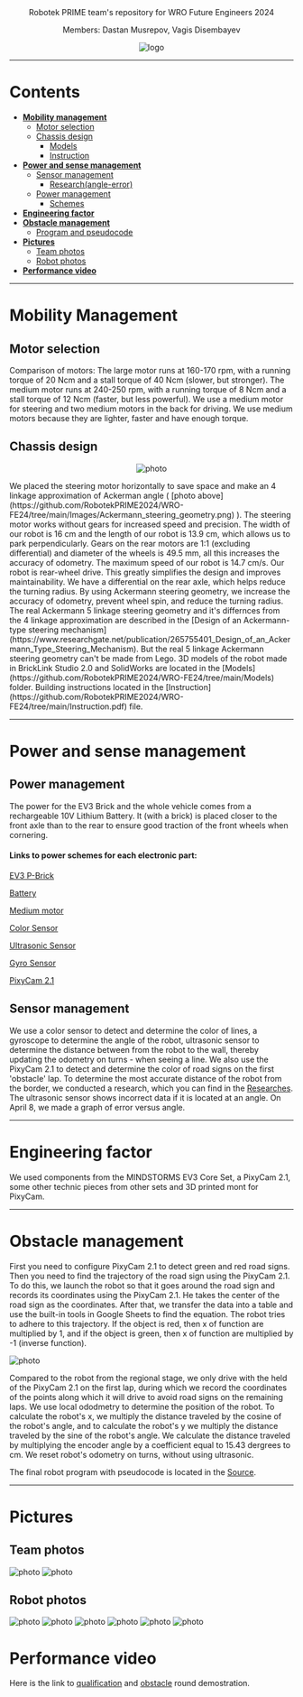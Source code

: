 <div align=center>
 Robotek PRIME team's repository for WRO Future Engineers 2024
 
 Members: Dastan Musrepov, Vagis Disembayev

 ![logo](./Images/Robotek.png)
</div>

***

# Contents

* [**Mobility management**](#mobility-management)
  * [Motor selection](#motor-selection)
  * [Chassis design](#chassis-design)
    * [Models](https://github.com/RobotekPRIME2024/WRO-FE24/tree/main/Models)
    * [Instruction](https://github.com/RobotekPRIME2024/WRO-FE24/tree/main/Instruction.pdf)
* [**Power and sense management**](#power-and-sense-management)
  * [Sensor management](#sensor-management)
    * [Research(angle-error)](https://github.com/RobotekPRIME2024/WRO-FE24/blob/main/Research(angle-error)/README.md) 
  * [Power management](#power-management)
    * [Schemes](https://github.com/RobotekPRIME2024/WRO-FE24/tree/main/Schemes)
* [**Engineering factor**](#engineering-factor)
* [**Obstacle management**](#obstacle-management)
  * [Program and pseudocode](https://github.com/RobotekPRIME2024/WRO-FE24/tree/main/Source)
* [**Pictures**](#pictures)
  * [Team photos](#team-photos)
  * [Robot photos](#robot-photos)
* [**Performance video**](#performance-video)

***

# Mobility Management

## Motor selection

Comparison of motors:
The large motor runs at 160-170 rpm, with a running torque of 20 Ncm and a stall torque of 40 Ncm (slower, but stronger).
The medium motor runs at 240-250 rpm, with a running torque of 8 Ncm and a stall torque of 12 Ncm (faster, but less powerful).
We use a medium motor for steering and two medium motors in the back for driving. We use medium motors because they are lighter, faster and have enough torque.
<!The medium motor is lighter and is sufficient for steering, while the larger motors have more power, which helps them be the main driving force of the robot.>

## Chassis design
<div align=center>

 ![photo](./Images/Ackermann_steering_geometry.png)
</div>
We placed the steering motor horizontally to save space and make an 4 linkage approximation of Ackerman angle ( [photo above](https://github.com/RobotekPRIME2024/WRO-FE24/tree/main/Images/Ackermann_steering_geometry.png) ). The steering motor works without gears for increased speed and precision. The width of our robot is 16 cm and the length of our robot is 13.9 cm, which allows us to park perpendicularly. Gears on the rear motors are 1:1 (excluding differential) and diameter of the wheels is 49.5 mm, all this increases the accuracy of odometry. The maximum speed of our robot is 14.7 cm/s. Our robot is rear-wheel drive. This greatly simplifies the design and improves maintainability. We have a differential on the rear axle, which helps reduce the turning radius. By using Ackermann steering geometry, we increase the accuracy of odometry, prevent wheel spin, and reduce the turning radius. The real Ackermann 5 linkage steering geometry and it's differnces from the 4 linkage approximation are described in the [Design of an Ackermann-type steering mechanism](https://www.researchgate.net/publication/265755401_Design_of_an_Ackermann_Type_Steering_Mechanism). But the real 5 linkage Ackermann steering geometry can't be made from Lego. 3D models of the robot made in BrickLink Studio 2.0 and SolidWorks are located in the [Models](https://github.com/RobotekPRIME2024/WRO-FE24/tree/main/Models) folder. Building instructions located in the [Instruction](https://github.com/RobotekPRIME2024/WRO-FE24/tree/main/Instruction.pdf) file.

***

# Power and sense management

## Power management

The power for the EV3 Brick and the whole vehicle comes from a rechargeable 10V Lithium Battery. It (with a brick) is placed closer to the front axle than to the rear to ensure good traction of the front wheels when cornering.
<h4> Links to power schemes for each electronic part: </h4>

[EV3 P-Brick](https://github.com/RobotekPRIME2024/WRO-FE24/blob/main/Schemes/95646c01%20Programmable%20brick.pdf)

[Battery](https://github.com/RobotekPRIME2024/WRO-FE24/blob/main/Schemes/95656%20Rechargeable%20battery.pdf)

[Medium motor](https://github.com/RobotekPRIME2024/WRO-FE24/blob/main/Schemes/99455%20Medium%20motor.pdf)

[Color Sensor](https://github.com/RobotekPRIME2024/WRO-FE24/blob/main/Schemes/95650%20Color%20sensor.pdf)

[Ultrasonic Sensor](schemes/ultrasonic-sensor.pdf)

[Gyro Sensor](https://github.com/RobotekPRIME2024/WRO-FE24/blob/main/Schemes/99380%20Gyro%20sensor.pdf)

[PixyCam 2.1](https://github.com/RobotekPRIME2024/WRO-FE24/blob/main/Schemes/PixyCam%202.1.pdf)

## Sensor management

We use a color sensor to detect and determine the color of lines, a gyroscope to determine the angle of the robot, ultrasonic sensor to determine the distance between from the robot to the wall, thereby updating the odometry on turns - when seeing a line. We also use the PixyCam 2.1 to detect and determine the color of road signs on the first 'obstacle' lap. To determine the most accurate distance of the robot from the border, we conducted a research, which you can find in the [Researches](https://github.com/RobotekPRIME2024/WRO-FE24/tree/main/Research(angle-error)). The ultrasonic sensor shows incorrect data if it is located at an angle. On April 8, we made a graph of error versus angle.

***

# Engineering factor

We used components from the MINDSTORMS EV3 Core Set, a PixyCam 2.1, some other technic pieces from other sets and 3D printed mont for PixyCam.

***

# Obstacle management

First you need to configure PixyCam 2.1 to detect green and red road signs. Then you need to find the trajectory of the road sign using the PixyCam 2.1. To do this, we launch the robot so that it goes around the road sign and records its coordinates using the PixyCam 2.1. He takes the center of the road sign as the coordinates. After that, we transfer the data into a table and use the built-in tools in Google Sheets to find the equation. The robot tries to adhere to this trajectory. If the object is red, then x of function are multiplied by 1, and if the object is green, then x of function are multiplied by -1 (inverse function).

![photo](./Images/Trajectory%20of%20road%20sign.jpg)

Compared to the robot from the regional stage, we only drive with the held of the PixyCam 2.1 on the first lap, during which we record the coordinates of the points along which it will drive to avoid road signs on the remaining laps. We use local ododmetry to determine the position of the robot. To calculate the robot's x, we multiply the distance traveled by the cosine of the robot's angle, and to calculate the robot's y we multiply the distance traveled by the sine of the robot's angle. We calculate the distance traveled by multiplying the encoder angle by a coefficient equal to 15.43 dergrees to cm. We reset robot's odometry on turns, without using ultrasonic.

The final robot program with pseudocode is located in the [Source](https://github.com/RobotekPRIME2024/WRO-FE24/tree/main/Source).

***

# Pictures
## Team photos
![photo](./Images/Team%20Photos/Official.jpg)
![photo](./Images/Team%20Photos/Funny.jpg)

## Robot photos
![photo](./Images/Robot%20photos/Top.png)
![photo](./Images/Robot%20photos/Bottom.png)
![photo](./Images/Robot%20photos/Front.png)
![photo](./Images/Robot%20photos/Rear.png)
![photo](./Images/Robot%20photos/Left.png)
![photo](./Images/Robot%20photos/Right.png)

# Performance video

Here is the link to [qualification](https://youtu.be/wz5MyXlZ5nA) and [obstacle](https://youtu.be/) round demostration.
